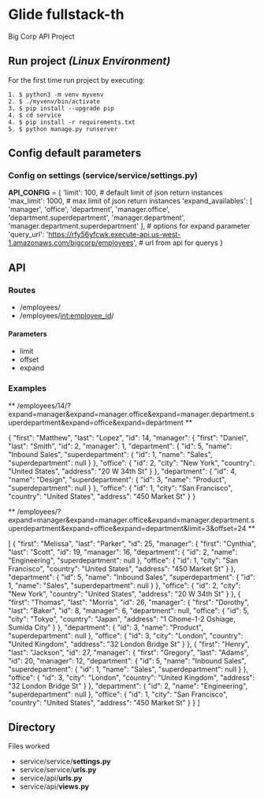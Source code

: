 # Glide fullstack-th 

Big Corp API Project

## Run project *(Linux Environment)*

For the first time run project by executing:

```
1. $ python3 -m venv myvenv
2. $ ./myvenv/bin/activate
3. $ pip install --upgrade pip
4. $ cd service
4. $ pip install -r requirements.txt
5. $ python manage.py runserver
```

## Config default parameters

### Config on settings  (service/service/settings.py)

**API_CONFIG** = {
    'limit': 100, #  default limit of json return instances
    'max_limit': 1000, #  max limit of json return instances
    'expand_availables': [
        'manager', 'office', 'department',
        'manager.office', 'department.superdepartment',
        'manager.department', 'manager.department.superdepartment'
    ], #  options for expand parameter
    'query_url': 'https://rfy56yfcwk.execute-api.us-west-1.amazonaws.com/bigcorp/employees',
    #  url from api for querys
}

## API

### Routes

- /employees/
- /employees/<int:employee_id>/

#### Parameters 

- limit
- offset
- expand

### Examples

** /employees/14/?expand=manager&expand=manager.office&expand=manager.department.superdepartment&expand=office&expand=department **

{
    "first": "Matthew",
    "last": "Lopez",
    "id": 14,
    "manager": {
        "first": "Daniel",
        "last": "Smith",
        "id": 2,
        "manager": 1,
        "department": {
            "id": 5,
            "name": "Inbound Sales",
            "superdepartment": {
                "id": 1,
                "name": "Sales",
                "superdepartment": null
            }
        },
        "office": {
            "id": 2,
            "city": "New York",
            "country": "United States",
            "address": "20 W 34th St"
        }
    },
    "department": {
        "id": 4,
        "name": "Design",
        "superdepartment": {
            "id": 3,
            "name": "Product",
            "superdepartment": null
        }
    },
    "office": {
        "id": 1,
        "city": "San Francisco",
        "country": "United States",
        "address": "450 Market St"
    }
}

** /employees/?expand=manager&expand=manager.office&expand=manager.department.superdepartment&expand=office&expand=department&limit=3&offset=24 **

[
    {
        "first": "Melissa",
        "last": "Parker",
        "id": 25,
        "manager": {
            "first": "Cynthia",
            "last": "Scott",
            "id": 19,
            "manager": 16,
            "department": {
                "id": 2,
                "name": "Engineering",
                "superdepartment": null
            },
            "office": {
                "id": 1,
                "city": "San Francisco",
                "country": "United States",
                "address": "450 Market St"
            }
        },
        "department": {
            "id": 5,
            "name": "Inbound Sales",
            "superdepartment": {
                "id": 1,
                "name": "Sales",
                "superdepartment": null
            }
        },
        "office": {
            "id": 2,
            "city": "New York",
            "country": "United States",
            "address": "20 W 34th St"
        }
    },
    {
        "first": "Thomas",
        "last": "Morris",
        "id": 26,
        "manager": {
            "first": "Dorothy",
            "last": "Baker",
            "id": 8,
            "manager": 6,
            "department": null,
            "office": {
                "id": 5,
                "city": "Tokyo",
                "country": "Japan",
                "address": "1 Chome-1-2 Oshiage, Sumida City"
            }
        },
        "department": {
            "id": 3,
            "name": "Product",
            "superdepartment": null
        },
        "office": {
            "id": 3,
            "city": "London",
            "country": "United Kingdom",
            "address": "32 London Bridge St"
        }
    },
    {
        "first": "Henry",
        "last": "Jackson",
        "id": 27,
        "manager": {
            "first": "Gregory",
            "last": "Adams",
            "id": 20,
            "manager": 12,
            "department": {
                "id": 5,
                "name": "Inbound Sales",
                "superdepartment": {
                    "id": 1,
                    "name": "Sales",
                    "superdepartment": null
                }
            },
            "office": {
                "id": 3,
                "city": "London",
                "country": "United Kingdom",
                "address": "32 London Bridge St"
            }
        },
        "department": {
            "id": 2,
            "name": "Engineering",
            "superdepartment": null
        },
        "office": {
            "id": 1,
            "city": "San Francisco",
            "country": "United States",
            "address": "450 Market St"
        }
    }
]

## Directory

Files worked

- service/service/**settings.py**
- service/service/**urls.py**
- service/api/**urls.py**
- service/api/**views.py**